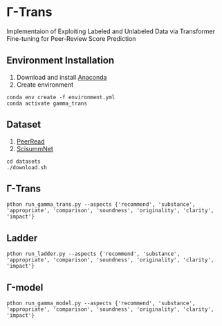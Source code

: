 # Γ-Trans
Implementaion of Exploiting Labeled and Unlabeled Data via Transformer Fine-tuning for Peer-Review Score Prediction

## Environment Installation
1. Download and install [Anaconda](https://www.anaconda.com/products/individual)
2. Create environment
```
conda env create -f environment.yml
conda activate gamma_trans
```

## Dataset
1. [PeerRead](https://github.com/allenai/PeerRead)
2. [ScisummNet](https://cs.stanford.edu/~myasu/projects/scisumm_net/)
```
cd datasets
./download.sh
```

## Γ-Trans
```
pthon run_gamma_trans.py --aspects {'recommend', 'substance', 'appropriate', 'comparison', 'soundness', 'originality', 'clarity', 'impact'}
```

## Ladder
```
pthon run_ladder.py --aspects {'recommend', 'substance', 'appropriate', 'comparison', 'soundness', 'originality', 'clarity', 'impact'}
```

## Γ-model
```
pthon run_gamma_model.py --aspects {'recommend', 'substance', 'appropriate', 'comparison', 'soundness', 'originality', 'clarity', 'impact'}
```
